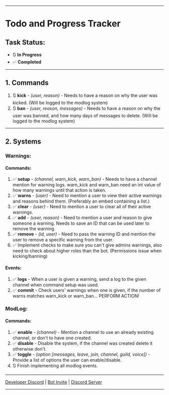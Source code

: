 
---

# Todo and Progress Tracker

## Task Status: 
- 🔃 **In Progress**
- ✅ **Completed**

---

## 1. Commands
1. 🔃 **kick** - *(user, reason)* - Needs to have a reason on why the user was kicked. (Will be logged to the modlog system)
2. 🔃 **ban** - *(user, reason, messages)* - Needs to have a reason on why the user was banned, and how many days of messages to delete. (Will be logged to the modlog system)

---

## 2. Systems

### Warnings:

#### Commands:
1. ✅ **setup** - *(channel, warn_kick, warn_ban)* - Needs to have a channel mention for warning logs. warn_kick and warn_ban need an int value of how many warnings until that action is taken.
2. ✅ **warns** - *(user)* - Need to mention a user to view their active warnings and reasons behind them. (Preferably an embed containing a list.)
3. ✅ **clear** - *(user)* - Need to mention a user to clear all of their active warnings.
4. ✅ **add** - *(user, reason)* - Need to mention a user and reason to give someone a warning. Needs to save an ID that can be used later to remove the warning.
5. ✅ **remove** - *(id, user)* - Need to pass the warning ID and mention the user to remove a specific warning from the user.
6. ✅ Implement checks to make sure you can't give admins warnings, also need to check about higher roles than the bot. (Permissions issue when kicking/banning)

#### Events:
1. ✅ **logs** - When a user is given a warning, send a log to the given channel when command setup was used.
2. ✅ **commit** - Check users' warnings when one is given, if the number of warns matches warn_kick or warn_ban... PERFORM ACTION!

### ModLog:

#### Commands:
1. ✅ **enable** - *(channel)* - Mention a channel to use an already existing channel, or don't to have one created.
2. ✅ **disable** - Disable the system, if the channel was created delete it otherwise don't.
3. ✅ **toggle** - *(option [messages, leave, join, channel, guild, voice])* - Provide a list of options the user can enable/disable.
4. 🔃 Finish implementing all modlog events.

---

[Developer Discord](https://discord.com/users/827940585201205258 "I'm the best") | [Bot Invite](https://discord.com/api/oauth2/authorize?client_id=1208974336795344977&permissions=8&scope=bot+applications.commands "Invite the best discord bot!") | [Discord Server](https://discord.gg/bngG4MFDMh "Join the project today!")

---
